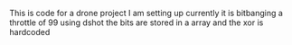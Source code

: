 This is code for a drone project I am setting up currently it is bitbanging a throttle of 99 using dshot the bits are stored in a array and the xor is hardcoded 
